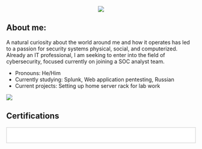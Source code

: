 <p style="text-align: center"><a href = "Projects/index.md"><img src= "https://img.shields.io/badge/Projects-blue"></a></p>

## About me:
A natural curiosity about the world around me and how it operates has led to a passion for security systems physical, social, and computerized. Already an IT professional, I am seeking to enter into the field of cybersecurity, focused currently on joining a SOC analyst team.
- Pronouns: He/Him
- Currently studying: Splunk, Web application pentesting, Russian
- Current projects: Setting up home server rack for lab work

<a href="https://linkedin.com/in/galenf"><img src="https://img.shields.io/badge/linkedin-green"></a>

## Certifications
<div style="background-color: #FFFFFF; padding: 20px; border: 1px solid #ccc;"><div data-iframe-width="150" data-iframe-height="270" data-share-badge-id="75ca6da5-e3e9-4d01-abab-66d839f8e1c9" data-share-badge-host="https://www.credly.com"></div><script type="text/javascript" async src="//cdn.credly.com/assets/utilities/embed.js"></script><div data-iframe-width="150" data-iframe-height="270" data-share-badge-id="bc5161be-b1b7-4c33-8a1e-612a8253483b" data-share-badge-host="https://www.credly.com"></div><script type="text/javascript" async src="//cdn.credly.com/assets/utilities/embed.js"></script><div data-iframe-width="150" data-iframe-height="270" data-share-badge-id="882a54b2-3ed9-4fde-83f9-c5ddc02bdca6" data-share-badge-host="https://www.credly.com"></div><script type="text/javascript" async src="//cdn.credly.com/assets/utilities/embed.js"></script><div data-iframe-width="150" data-iframe-height="270" data-share-badge-id="d85e20c6-0774-4e24-93e0-95e856d8aa9c" data-share-badge-host="https://www.credly.com"></div><script type="text/javascript" async src="//cdn.credly.com/assets/utilities/embed.js"></script></div><div>
